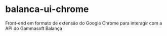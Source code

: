 # balanca-ui-chrome
Front-end em formato de extensão do Google Chrome para interagir com a API do Gammasoft Balança
